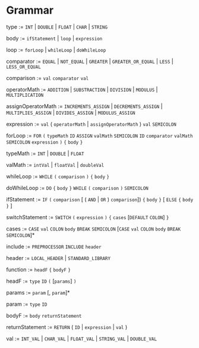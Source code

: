 # Grammar

type := `INT` | `DOUBLE` | `FLOAT` | `CHAR` | `STRING`

body := `ifStatement` | `loop` | `expression`  

loop :=  `forLoop` | `whileLoop` | `doWhileLoop` 

comparator := `EQUAL` | `NOT_EQUAL` | `GREATER` | `GREATER_OR_EQUAL` | `LESS` | `LESS_OR_EQUAL` 

comparison := `val` `comparator` `val`

operatorMath := `ADDITION` | `SUBSTRACTION` | `DIVISION` | `MODULUS` | `MULTIPLICATION` 

assignOperatorMath := `INCREMENTS_ASSIGN` | `DECREMENTS_ASSIGN` | `MULTIPLIES_ASSIGN` | `DIVIDES_ASSIGN` | `MODULUS_ASSIGN`

expression := `val` ( `operatorMath` | `assignOperatorMath` ) `val` `SEMICOLON`

forLoop := `FOR` `(` `typeMath`  `ID` `ASSIGN` `valMath` `SEMICOLON` `ID` `comparator` `valMath` `SEMICOLON` `expression` `)` `{` `body` `}` 

typeMath := `INT` | `DOUBLE` | `FLOAT` 

valMath := `intVal` | `floatVal` | `doubleVal`

whileLoop := `WHILE` `(` `comparison` `)` `{` `body` `}` 

doWhileLoop := `DO` `{` `body` `}` `WHILE` `(` `comparison` `)` `SEMICOLON`

ifStatement := `IF` `(` `comparison` [ ( `AND` | `OR` ) `comparison`]) `{` `body` `}` [ `ELSE` `{` `body` `}` ]

switchStatement := `SWITCH` `(` `expression` `)` `{` `cases` [`DEFAULT` `COLON`] `}` 

cases := `CASE` `val` `COLON` `body` `BREAK` `SEMICOLON` [`CASE` `val` `COLON` `body` `BREAK` `SEMICOLON`]*

include := `PREPROCESSOR` `INCLUDE` `header`

header := `LOCAL_HEADER` | `STANDARD_LIBRARY`

function := `headF` `{` `bodyF` `}`

headF := `type` `ID` `(` [`params`] `)`

params := `param` [, `param`]*

param :=  `type` `ID`

bodyF := `body` `returnStatement`

returnStatement := `RETURN` ( `ID` | `expression` | `val` )

val := `INT_VAL` | `CHAR_VAL` | `FLOAT_VAL` |  `STRING_VAL` | `DOUBLE_VAL`


